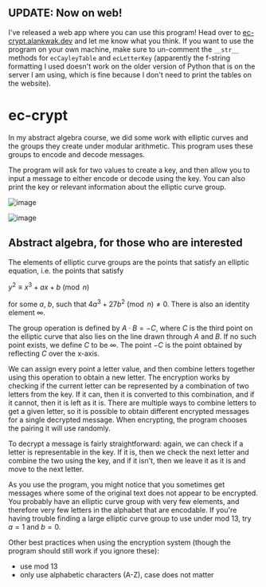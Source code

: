 ## UPDATE: Now on web!
I've released a web app where you can use this program! Head over to [ec-crypt.alankwak.dev](ec-crypt.alankwak.dev) and let me know what you think. If you want to use the program on your own machine, make sure to un-comment the ```__str__``` methods for ```ecCayleyTable``` and ```ecLetterKey``` (apparently the f-string formatting I used doesn't work on the older version of Python that is on the server I am using, which is fine because I don't need to print the tables on the website).

# ec-crypt

In my abstract algebra course, we did some work with elliptic curves and the groups they create under modular arithmetic. This program uses these groups to encode and decode messages.

The program will ask for two values to create a key, and then allow you to input a message to either encode or decode using the key. You can also print the key or relevant information about the elliptic curve group.

![image](https://github.com/user-attachments/assets/a492a2cb-710d-4016-a3af-6937330aac16)

![image](https://github.com/user-attachments/assets/400f6610-99dd-4637-8be8-9c3d118c18b5)


## Abstract algebra, for those who are interested
The elements of elliptic curve groups are the points that satisfy an elliptic equation, i.e. the points that satisfy

$y^2 \equiv x^3 + ax + b \pmod{n}$ 

for some $a, \ b$, such that $4a^3 + 27b^2 \pmod{n} \neq 0$. There is also an identity element $\infty$.

The group operation is defined by $A \cdot B = -C$, where $C$ is the third point on the elliptic curve that also lies on the line drawn through $A$ and $B$. If no such point exists, we define $C$ to be $\infty$. The point $-C$ is the point obtained by reflecting $C$ over the x-axis.

We can assign every point a letter value, and then combine letters together using this operation to obtain a new letter. The encryption works by checking if the current letter can be represented by a combination of two letters from the key. If it can, then it is converted to this combination, and if it cannot, then it is left as it is. There are multiple ways to combine letters to get a given letter, so it is possible to obtain different encrypted messages for a single decrypted message. When encrypting, the program chooses the pairing it will use randomly.

To decrypt a message is fairly straightforward: again, we can check if a letter is representable in the key. If it is, then we check the next letter and combine the two using the key, and if it isn't, then we leave it as it is and move to the next letter. 

As you use the program, you might notice that you sometimes get messages where some of the original text does not appear to be encrypted. You probably have an elliptic curve group with very few elements, and therefore very few letters in the alphabet that are encodable. If you're having trouble finding a large elliptic curve group to use under mod 13, try $a=1$ and $b=0$.

Other best practices when using the encryption system (though the program should still work if you ignore these):
- use mod 13
- only use alphabetic characters (A-Z), case does not matter
